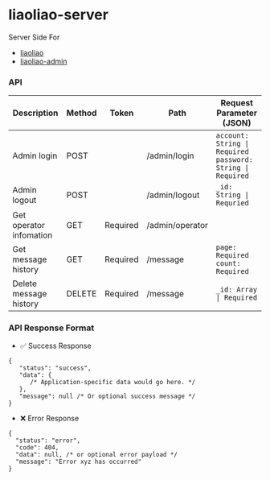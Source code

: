 # liaoliao-server

Server Side For 
- [liaoliao](https://github.com/cappuuuuuu/liaoliao)
- [liaoliao-admin](https://github.com/cappuuuuuu/liaoliao-admin)

### API
| Description             | Method | Token    | Path            | Request Parameter  (JSON)                                               |
| ----------------------- | ------ | -------- | --------------- | ----------------------------------------------------------------- |
| Admin login             | POST   |          | /admin/login    | `account: String \| Required` <br> `password: String \| Required` |
| Admin logout            | POST   |          | /admin/logout   | `_id: String \| Requried`                                         |
| Get operator infomation | GET    | Required | /admin/operator |                                                                   |
| Get message history     | GET    | Required | /message        | `page: Required` <br> `count: Required`                           |
| Delete message history  | DELETE | Required | /message        | `_id: Array \| Required`                                          |

### API Response Format

- ✅  Success Response 
```
{
   "status": "success",
   "data": {
      /* Application-specific data would go here. */
   },
   "message": null /* Or optional success message */
}
```
- ❌  Error Response
```
{
  "status": "error",
  "code": 404,
  "data": null, /* or optional error payload */
  "message": "Error xyz has occurred"
}
```

